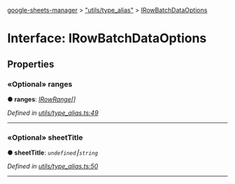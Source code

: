 [google-sheets-manager](../README.md) > ["utils/type_alias"](../modules/_utils_type_alias_.md) > [IRowBatchDataOptions](../interfaces/_utils_type_alias_.irowbatchdataoptions.md)



# Interface: IRowBatchDataOptions


## Properties
<a id="ranges"></a>

### «Optional» ranges

**●  ranges**:  *[IRowRange](_utils_type_alias_.irowrange.md)[]* 

*Defined in [utils/type_alias.ts:49](https://github.com/AbdelrahmanRamadan/google-sheets-manager/blob/7221d95/src/utils/type_alias.ts#L49)*





___

<a id="sheettitle"></a>

### «Optional» sheetTitle

**●  sheetTitle**:  *`undefined`⎮`string`* 

*Defined in [utils/type_alias.ts:50](https://github.com/AbdelrahmanRamadan/google-sheets-manager/blob/7221d95/src/utils/type_alias.ts#L50)*





___


